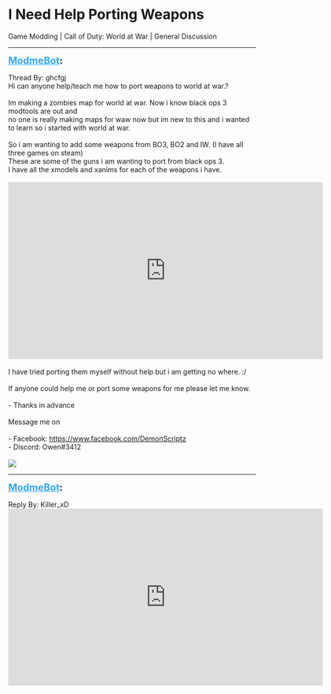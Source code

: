 # I Need Help Porting Weapons
Game Modding | Call of Duty: World at War | General Discussion

---
<strong style="font-size: 1.4em;"><span style="text-decoration: underline;text-decoration-color: #34a7f9;"><span style="color:#34a7f9;">ModmeBot</span></span>:</strong>

<p>Thread By: ghcfgj<br />Hi can anyone help/teach me how to port weapons to world at war.?<br /> <br />Im making a zombies map for world at war. Now i know black ops 3 modtools are out and<br />no one is really making maps for waw now but im new to this and i wanted to learn so i started with world at war.<br /> <br />So i am wanting to add some weapons from BO3, BO2 and IW. (I have all three games on steam)<br />These are some of the guns i am wanting to port from black ops 3. <br />I have all the xmodels and xanims for each of the weapons i have.<br /> <br /><iframe type="text/html" width="640" height="360" src="https://www.youtube.com/embed/ZqFQEGW" frameborder="0"></iframe><br /> <br />I have tried porting them myself without help but i am getting no where. :/<br /> <br />If anyone could help me or port some weapons for me please let me know.<br /> <br />- Thanks in advance<br /> <br />Message me on<br /> <br />- Facebook: <a href="https://www.facebook.com/DemonScriptz">https://www.facebook.com/DemonScriptz</a><br />- Discord: Owen#3412<br /> <br /><img style="max-width: 500px;" src="https://imgur.com/ZqFQEGW"></p>

---
<strong style="font-size: 1.4em;"><span style="text-decoration: underline;text-decoration-color: #34a7f9;"><span style="color:#34a7f9;">ModmeBot</span></span>:</strong>

<p>Reply By: Killer_xD<br /><iframe type="text/html" width="640" height="360" src="https://www.youtube.com/embed/qDqLdFsdSTY" frameborder="0"></iframe></p>
